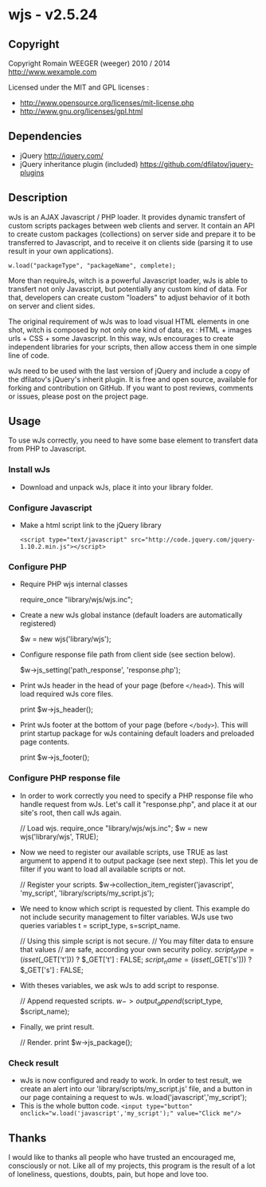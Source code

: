wjs - v2.5.24
=============

Copyright
---------
Copyright Romain WEEGER (weeger) 2010 / 2014
http://www.wexample.com

Licensed under the MIT and GPL licenses :
 - http://www.opensource.org/licenses/mit-license.php
 - http://www.gnu.org/licenses/gpl.html

Dependencies
------------
* jQuery
  http://jquery.com/
* jQuery inheritance plugin (included)
  https://github.com/dfilatov/jquery-plugins

Description
-----------
wJs is an AJAX Javascript / PHP loader. It provides dynamic transfert of custom
scripts packages between web clients and server. It contain an API to create
custom packages (collections) on server side and prepare it to be transferred to
Javascript, and to receive it on clients side (parsing it to use result in your
own applications).

    w.load("packageType", "packageName", complete);

More than requireJs, witch is a powerful Javascript loader, wJs is able to
transfert not only Javascript, but potentially any custom kind of data. For
that, developers can create custom "loaders" to adjust behavior of it both on
server and client sides.

The original requirement of wJs was to load visual HTML elements in one shot,
witch is composed by not only one kind of data, ex : HTML + images urls + CSS +
some Javascript. In this way, wJs encourages to create independent libraries for
your scripts, then allow access them in one simple line of code.

wJs need to be used with the last version of jQuery and include a copy of the
dfilatov's jQuery's inherit plugin. It is free and open source, available for
forking and contribution on GitHub. If you want to post reviews, comments or
issues, please post on the project page.

Usage
-----
To use wJs correctly, you need to have some base element to transfert data from
PHP to Javascript.



### Install wJs

- Download and unpack wJs, place it into your library folder.

### Configure Javascript

- Make a html script link to the jQuery library

    `<script type="text/javascript"
src="http://code.jquery.com/jquery-1.10.2.min.js"></script>`

	
	
### Configure PHP

- Require PHP wjs internal classes

     require_once "library/wjs/wjs.inc";
	 
- Create a new wJs global instance (default loaders are automatically
registered)

    $w = new wjs('library/wjs');
	
- Configure response file path from client side (see section below).

    $w->js_setting('path_response', 'response.php');
	
- Print wJs header in the head of your page (before `</head>`). This will load
required wJs core files.

    print $w->js_header();
	
- Print wJs footer at the bottom of your page (before `</body>`). This will
print startup package for wJs containing default loaders and preloaded page
contents.

    print $w->js_footer();

	
	
### Configure PHP response file

- In order to work correctly you need to specify a PHP response file who handle
request from wJs. Let's call it "response.php", and place it at our site's root,
then call wJs again.

    // Load wjs.
    require_once "library/wjs/wjs.inc";
    $w = new wjs('library/wjs', TRUE);
  
- Now we need to register our available scripts, use TRUE as last argument to
append it to output package (see next step). This let you de filter if you want
to load all available scripts or not.

    // Register your scripts.
    $w->collection_item_register('javascript', 'my_script',
'library/scripts/my_script.js');
  
- We need to know which script is requested by client. This example do not
include security management to filter variables. WJs use two queries variables t
= script_type, s=script_name.

    // Using this simple script is not secure.
    // You may filter data to ensure that values
    // are safe, according your own security policy.
    $script_type = (isset($_GET['t'])) ? $_GET['t'] : FALSE;
    $script_name = (isset($_GET['s'])) ? $_GET['s'] : FALSE;
	
- With theses variables, we ask wJs to add script to response.

    // Append requested scripts.
    $w->output_append($script_type, $script_name);
	
- Finally, we print result.

    // Render.
    print $w->js_package();

	
	
### Check result

- wJs is now configured and ready to work. In order to test result, we create an
alert into our 'library/scripts/my_script.js' file, and a button in our page
containing a request to wJs.
    w.load('javascript','my_script');
- This is the whole button code.
    `<input type="button" onclick="w.load('javascript','my_script');"
value="Click me"/>`

Thanks
------
I would like to thanks all people who have trusted an encouraged me, consciously
or not. Like all of my projects, this program is the result of a lot of
loneliness, questions, doubts, pain, but hope and love too.